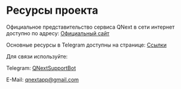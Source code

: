 # Ресурсы проекта

Официальное представительство сервиса QNext в сети интернет доступно по адресу: [Официальный сайт](https://qnext.app/)

Основные ресурсы в Telegram доступны на странице: [Ссылки](https://qnext.app/docs/ext/link/)

Для связи используйте:

Telegram: [QNextSupportBot](https://t.me/QNextSupportBot)

E-Mail: qnextapp@gmail.com